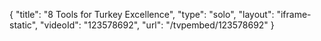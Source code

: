 {
    "title": "8 Tools for Turkey Excellence",
    "type": "solo",
    "layout": "iframe-static",
    "videoId": "123578692",
    "url": "\/tvpembed\/123578692"
}